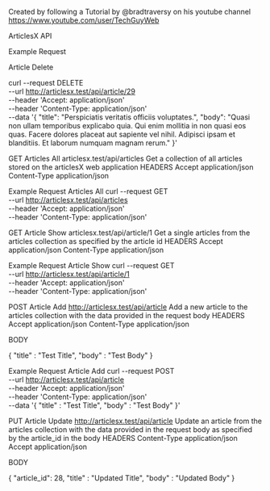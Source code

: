 Created by following a Tutorial by @bradtraversy on his youtube channel https://www.youtube.com/user/TechGuyWeb

ArticlesX API

Example Request

Article Delete

curl --request DELETE \
  --url http://articlesx.test/api/article/29 \
  --header 'Accept: application/json' \
  --header 'Content-Type: application/json' \
  --data '{
	"title": "Perspiciatis veritatis officiis voluptates.",
    	"body": "Quasi non ullam temporibus explicabo quia. Qui enim mollitia in non quasi eos quas. Facere dolores placeat aut sapiente vel nihil. Adipisci ipsam et blanditiis. Et laborum numquam magnam rerum."
}'

GET Articles All
articlesx.test/api/articles
Get a collection of all articles stored on the articlesX web application
HEADERS
Accept
application/json
Content-Type
application/json

Example Request
Articles All
curl --request GET \
  --url http://articlesx.test/api/articles \
  --header 'Accept: application/json' \
  --header 'Content-Type: application/json'

GET Article Show
articlesx.test/api/article/1
Get a single articles from the articles collection as specified by the article id
HEADERS
Accept
application/json
Content-Type
application/json


Example Request
Article Show
curl --request GET \
  --url http://articlesx.test/api/article/1 \
  --header 'Accept: application/json' \
  --header 'Content-Type: application/json'

POST Article Add
http://articlesx.test/api/article
Add a new article to the articles collection with the data provided in the request body
HEADERS
Accept
application/json
Content-Type
application/json

BODY

{
	"title" : "Test Title",
	"body" : "Test Body"
}


Example Request
Article Add
curl --request POST \
  --url http://articlesx.test/api/article \
  --header 'Accept: application/json' \
  --header 'Content-Type: application/json' \
  --data '{
	"title" : "Test Title",
	"body" : "Test Body"
}'

PUT Article Update
http://articlesx.test/api/article
Update an article from the articles collection with the data provided in the request body as specified by the article_id in the body
HEADERS
Content-Type
application/json
Accept
application/json

BODY

{
	"article_id": 28,
	"title" : "Updated Title",
	"body" : "Updated Body"
}
